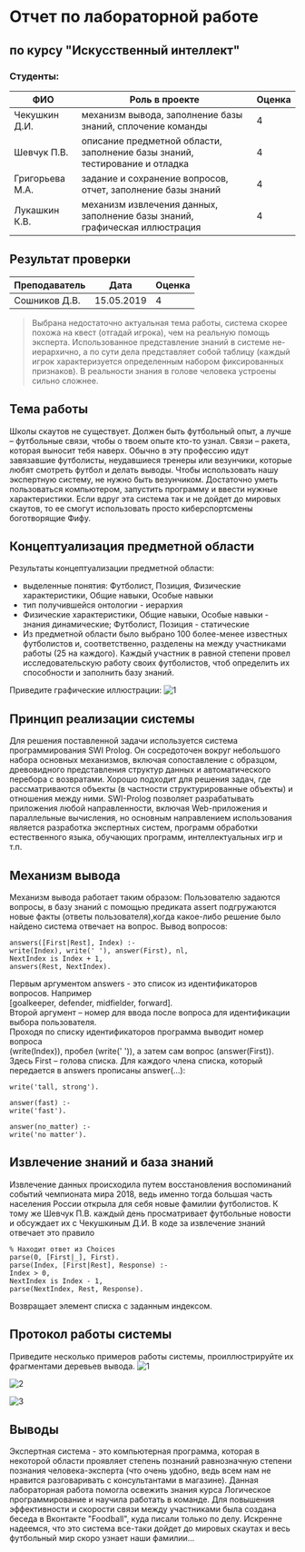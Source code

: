 # Отчет по лабораторной работе
## по курсу "Искусственный интеллект"

### Студенты: 

| ФИО       | Роль в проекте                     | Оценка       |
|-----------|------------------------------------|--------------|
| Чекушкин Д.И. | механизм вывода, заполнение базы знаний, сплочение команды |  4        |
| Шевчук П.В. | описание предметной области, заполнение базы знаний, тестирование и отладка | 4      |
| Григорьева М.А.| задание и сохранение вопросов, отчет, заполнение базы знаний |   4   |
| Лукашкин К.В.   | механизм извлечения данных, заполнение базы знаний, графическая иллюстрация |   4       |

## Результат проверки

| Преподаватель     | Дата         |  Оценка       |
|-------------------|--------------|---------------|
| Сошников Д.В. |   15.05.2019           |   4            |

> Выбрана недостаточно актуальная тема работы, система скорее похожа на квест (отгадай игрока), чем на реальную помощь эксперта. Использованное представление знаний в системе не-иерархично, а по сути дела представляет собой таблицу (каждый игрок характеризуется определенным набором фиксированных признаков). В реальности знания в голове человека устроены сильно сложнее.

## Тема работы

Школы скаутов не существует. Должен быть футбольный опыт, а лучше – футбольные связи, чтобы о твоем опыте кто-то узнал. Связи – ракета, которая выносит тебя наверх. Обычно в эту профессию идут завязавшие футболисты, неудавшиеся тренеры или везунчики, которые любят смотреть футбол и делать выводы.
Чтобы использовать нашу экспертную систему, не нужно быть везунчиком. Достаточно уметь пользоваться компьютером, запустить программу и ввести нужные характеристики.
Если вдруг эта система так и не дойдет до мировых скаутов, то ее смогут использовать просто киберспортсмены боготворящие Фифу.

## Концептуализация предметной области

Результаты концептуализации предметной области:
 - выделенные понятия: Футболист, Позиция, Физические характеристики, Общие навыки, Особые навыки
 - тип получившейся онтологии - иерархия
 - Физические характеристики, Общие навыки, Особые навыки - знания  динамические; Футболист, Позиция - статические
 - Из предметной области было выбрано 100 более-менее известных футболистов и, соответственно, разделены на между участниками работы (25 на каждого).
   Каждый участник в равной степени провел исследовательскую работу своих футболистов, чтоб определить их способности и заполнить базу знаний.
 
 
Приведите графические иллюстрации:
![1](https://github.com/MAILabs-Edu-AI/lab-expert-system-privet/blob/master/img/граф.PNG)


## Принцип реализации системы
Для решения поставленной задачи используется система программирования SWI Prolog.
Он сосредоточен вокруг небольшого набора основных механизмов, включая сопоставление с образцом, древовидного представления структур данных и автоматического перебора с возвратами. Хорошо подходит для решения задач, где рассматриваются объекты (в частности структурированные объекты) и отношения между ними. SWI-Prolog позволяет разрабатывать приложения любой направленности, включая Web-приложения и параллельные вычисления, но основным направлением использования является разработка экспертных систем, программ обработки естественного языка, обучающих программ, интеллектуальных игр и т.п.

## Механизм вывода

Механизм вывода работает таким образом:
Пользователю задаются вопросы, в базу знаний с помощью предиката assert подгружаются новые факты (ответы пользователя),когда какое-либо решение было найдено система отвечает на вопрос.
Вывод вопросов:
```answers([], _).
answers([First|Rest], Index) :-
write(Index), write(' '), answer(First), nl,
NextIndex is Index + 1,
answers(Rest, NextIndex).
```
Первым аргументом answers - это список из идентификаторов вопросов. Например   
[goalkeeper, defender, midfielder, forward].   
Второй аргумент – номер для ввода после вопроса для идентификации выбора пользователя.   
Проходя по списку идентификаторов программа выводит номер вопроса   
(write(Index)), пробел (write(' ')), а затем сам вопрос (answer(First)).   
Здесь First – голова списка. Для каждого члена списка, который передается в answers прописаны answer(…):
```answer(tall_strong) :-
write('tall, strong').

answer(fast) :-
write('fast').

answer(no_matter) :-
write('no matter').
```
## Извлечение знаний и база знаний

Извлечение данных происходила путем восстановления  воспоминаний событий чемпионата мира 2018, ведь именно тогда большая часть населения России открыла для себя новые фамилии футболистов.
К тому же Шевчук П.В. каждый день просматривает футбольные новости и обсуждает их с Чекушкиным Д.И.
В коде за извлечение знаний отвечает это правило
```
% Находит ответ из Choices
parse(0, [First|_], First).
parse(Index, [First|Rest], Response) :-
Index > 0,
NextIndex is Index - 1,
parse(NextIndex, Rest, Response).
```
Возвращает элемент списка с заданным индексом.
## Протокол работы системы

Приведите несколько примеров работы системы, проиллюстрируйте их фрагментами деревьев вывода.
![1](https://github.com/MAILabs-Edu-AI/lab-expert-system-privet/blob/master/img/test1.PNG)

![2](https://github.com/MAILabs-Edu-AI/lab-expert-system-privet/blob/master/img/test2.PNG)

![3](https://github.com/MAILabs-Edu-AI/lab-expert-system-privet/blob/master/img/test3.PNG)

## Выводы

Экспертная система - это компьютерная программа, которая в некоторой области проявляет степень
 познаний равнозначную степени познания человека-эксперта (что очень удобно, ведь всем нам не 
 нравится разговаривать с консультантами в магазине).
Данная лабораторная работа помогла освежить знания курса Логическое программирование и научила работать в команде. Для повышения эффективности и скорости связи между участниками была создана беседа в Вконтакте "Foodball", куда писали только по делу.
Искренне надеемся, что это система все-таки дойдет до мировых скаутах и весь футбольный мир скоро узнает наши фамилии...
